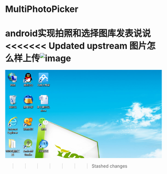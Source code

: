 # MultiPhotoPicker
android实现拍照和选择图库发表说说
<<<<<<< Updated upstream
图片怎么样上传![image](https://github.com/test.png)
=======
![image](https://github.com/TotoroWhite/MultiPhotoPicker/blob/master/test.png)
>>>>>>> Stashed changes

